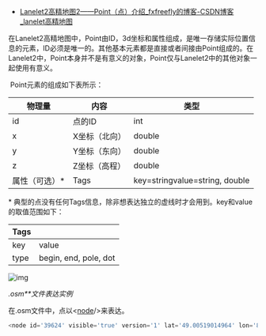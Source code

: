 - [Lanelet2高精地图2——Point（点）介绍_fxfreefly的博客-CSDN博客_lanelet高精地图](https://blog.csdn.net/bhniunan/article/details/121796649)

 在Lanelet2高精地图中，Point由ID，3d坐标和属性组成，是唯一存储实际位置信息的元素，ID必须是唯一的。其他基本元素都是直接或者间接由Point组成的。在Lanelet2中，Point本身并不是有意义的对象，Point仅与Lanelet2中的其他对象一起使用有意义。

​    Point元素的组成如下表所示：

| 物理量        | 内容          | 类型                           |
| ------------- | ------------- | ------------------------------ |
| id            | 点的ID        | int                            |
| x             | X坐标（北向） | double                         |
| y             | Y坐标（东向） | double                         |
| z             | Z坐标（高程） | double                         |
| 属性（可选）* | Tags          | key=stringvalue=string, double |

\* 典型的点没有任何Tags信息，除非想表达独立的虚线时才会用到。key和value的取值范围如下：

| Tags |                       |
| ---- | --------------------- |
| key  | value                 |
| type | begin, end, pole, dot |

![img](https://img-blog.csdnimg.cn/2161066fe23143efb9c446c9a1e5e0ea.png?x-oss-process=image/watermark,type_d3F5LXplbmhlaQ,shadow_50,text_Q1NETiBAZnhmcmVlZmx5,size_20,color_FFFFFF,t_70,g_se,x_16)

 

*.osm**文件表达实例*

在.osm文件中，点以<[node](https://so.csdn.net/so/search?q=node&spm=1001.2101.3001.7020)/>来表达。	

```js
<node id='39624' visible='true' version='1' lat='49.00519014964' lon='8.43659654764' ele='1430.476' />
```

